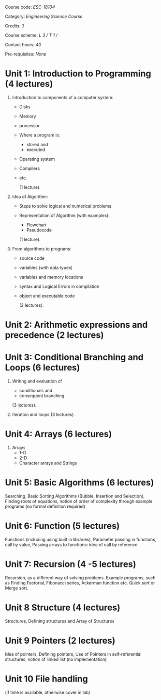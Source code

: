 Course code: _*ESC-18104*_

Category: _*Engineering Science Course*_

Credits: _*3*_

Course scheme: _*L 3 / T 1 /*_

Contact hours: _*40*_

Pre-requisites: _*None*_

# Unit 1: Introduction to Programming (4 lectures)

1. Introduction to components of a computer system:
    - Disks
    - Memory
    - processor
    - Where a program is:
        - stored and
        - executed
    - Operating system
    - Compilers
    - etc.

        (1 lecture).

1. Idea of Algorithm:
    - Steps to solve logical and numerical problems.
    - Representation of Algorithm (with examples):
        - Flowchart
        - Pseudocode

        (1 lecture).

1. From algorithms to programs:
    - source code
    - variables (with data types)
    - variables and memory locations
    - syntax and Logical Errors in compilation
    - object and executable code

        (2 lectures).

# Unit 2: Arithmetic expressions and precedence (2 lectures)

# Unit 3: Conditional Branching and Loops (6 lectures)

1. Writing and evaluation of 
    - conditionals and
    - consequent branching

    (3 lectures).

1. Iteration and loops (3 lectures).

# Unit 4: Arrays (6 lectures)

1. Arrays
    - 1-D
    - 2-D
    - Character arrays and Strings

# Unit 5: Basic Algorithms (6 lectures)

Searching, Basic Sorting Algorithms (Bubble, Insertion and Selection), Finding roots of
equations, notion of order of complexity through example programs (no formal definition
required)

# Unit 6: Function (5 lectures)

Functions (including using built in libraries), Parameter passing in functions, call by value,
Passing arrays to functions: idea of call by reference

# Unit 7: Recursion (4 -5 lectures)

Recursion, as a different way of solving problems. Example programs, such as Finding
Factorial, Fibonacci series, Ackerman function etc. Quick sort or Merge sort.

# Unit 8 Structure (4 lectures)

Structures, Defining structures and Array of Structures

# Unit 9 Pointers (2 lectures)

Idea of pointers, Defining pointers, Use of Pointers in self-referential structures, notion of
linked list (no implementation)

# Unit 10 File handling

(if time is available, otherwise cover in lab)

